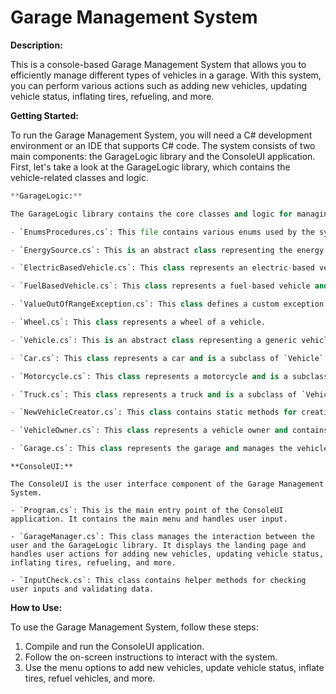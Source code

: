 # Garage Management System

**Description:**

This is a console-based Garage Management System that allows you to efficiently manage different types of vehicles in a garage. With this system, you can perform various actions such as adding new vehicles, updating vehicle status, inflating tires, refueling, and more.

**Getting Started:**

To run the Garage Management System, you will need a C# development environment or an IDE that supports C# code. The system consists of two main components: the GarageLogic library and the ConsoleUI application. First, let's take a look at the GarageLogic library, which contains the vehicle-related classes and logic.

```python
**GarageLogic:**

The GarageLogic library contains the core classes and logic for managing vehicles.

- `EnumsProcedures.cs`: This file contains various enums used by the system.

- `EnergySource.cs`: This is an abstract class representing the energy source of a vehicle. It has two subclasses: `ElectricBasedVehicle` and `FuelBasedVehicle`.

- `ElectricBasedVehicle.cs`: This class represents an electric-based vehicle and is a subclass of `EnergySource`.

- `FuelBasedVehicle.cs`: This class represents a fuel-based vehicle and is a subclass of `EnergySource`.

- `ValueOutOfRangeException.cs`: This class defines a custom exception for handling value out-of-range errors.

- `Wheel.cs`: This class represents a wheel of a vehicle.

- `Vehicle.cs`: This is an abstract class representing a generic vehicle. It has three subclasses: `Car`, `Truck`, and `Motorcycle`.

- `Car.cs`: This class represents a car and is a subclass of `Vehicle`.

- `Motorcycle.cs`: This class represents a motorcycle and is a subclass of `Vehicle`.

- `Truck.cs`: This class represents a truck and is a subclass of `Vehicle`.

- `NewVehicleCreator.cs`: This class contains static methods for creating new instances of different vehicle types.

- `VehicleOwner.cs`: This class represents a vehicle owner and contains information about the owner and their vehicle.

- `Garage.cs`: This class represents the garage and manages the vehicles and vehicle owners.
```

```
**ConsoleUI:**

The ConsoleUI is the user interface component of the Garage Management System.

- `Program.cs`: This is the main entry point of the ConsoleUI application. It contains the main menu and handles user input.

- `GarageManager.cs`: This class manages the interaction between the user and the GarageLogic library. It displays the landing page and handles user actions for adding new vehicles, updating vehicle status, inflating tires, refueling, and more.

- `InputCheck.cs`: This class contains helper methods for checking user inputs and validating data.

```
**How to Use:**

To use the Garage Management System, follow these steps:

1. Compile and run the ConsoleUI application.
2. Follow the on-screen instructions to interact with the system.
3. Use the menu options to add new vehicles, update vehicle status, inflate tires, refuel vehicles, and more.
